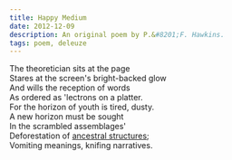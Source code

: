 ```yaml
---
title: Happy Medium
date: 2012-12-09
description: An original poem by P.&#8201;F. Hawkins.
tags: poem, deleuze
---
```


The theoretician sits at the page  
Stares at the screen's bright-backed glow  
And wills the reception of words  
As ordered as 'lectrons on a platter.  
For the horizon of youth is tired, dusty.  
A new horizon must be sought  
In the scrambled assemblages'  
Deforestation of [ancestral
structures](http://hypervers.es/happy-medium-b.html);  
Vomiting meanings, knifing narratives. 
